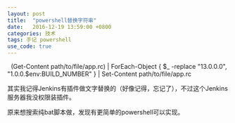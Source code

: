 ```yaml
---
layout: post
title:  "powershell替换字符串"
date:   2016-12-19 13:59:00 +0800
categories: 技术
tags: 手记 powershell
use_code: true
---
```

    (Get-Content path/to/file/app.rc) | ForEach-Object { $_ -replace "13.0.0.0", "1.0.0.$env:BUILD_NUMBER" } | Set-Content path/to/file/app.rc

其实我记得Jenkins有插件做文字替换的（好像记得，忘记了），不过这个Jenkins服务器我没权限装插件。

原来想搜索纯bat脚本做，发现有更简单的powershell可以实现。
